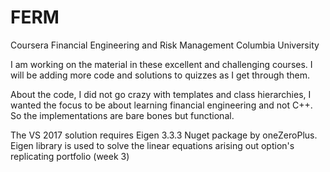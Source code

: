 # FERM
Coursera Financial Engineering and Risk Management Columbia University

I am working on the material in these excellent and challenging courses. 
I will be adding more code and solutions to quizzes as I get through them.

About the code, I did not go crazy with templates and class hierarchies, I wanted the focus to be 
about learning financial engineering and not C++. So the implementations are bare bones but functional.

The VS 2017 solution requires Eigen 3.3.3 Nuget package by oneZeroPlus.
Eigen library is used to solve the linear equations arising out option's replicating portfolio (week 3)

